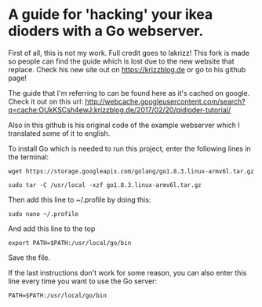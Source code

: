 A guide for 'hacking' your ikea dioders with a Go webserver.
===========
First of all, this is not my work. Full credit goes to lakrizz! This fork is made so people can find the guide which is lost due to the new website that replace. Check his new site out on https://krizzblog.de or go to his github page! 

The guide that I'm referring to can be found here as it's cached on google. Check it out on this url: 
http://webcache.googleusercontent.com/search?q=cache:OUkKSCsh4ewJ:krizzblog.de/2017/02/20/pidioder-tutorial/

Also in this github is his original code of the example webserver which I translated some of it to english.


To install Go which is needed to run this project, enter the following lines in the terminal:

    wget https://storage.googleapis.com/golang/go1.8.3.linux-armv6l.tar.gz
    
    sudo tar -C /usr/local -xzf go1.8.3.linux-armv6l.tar.gz

Then add this line to ~/.profile by doing this:

    sudo nano ~/.profile
And add this line to the top

    export PATH=$PATH:/usr/local/go/bin
Save the file.

If the last instructions don't work for some reason, you can also enter this line every time you want to use the Go server:

    PATH=$PATH:/usr/local/go/bin

